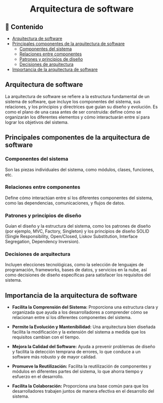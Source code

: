 <h1 align="center">Arquitectura de software</h1>

<h2>📑 Contenido</h2>

- [Arquitectura de software](#arquitectura-de-software)
- [Principales componentes de la arquitectura de software](#principales-componentes-de-la-arquitectura-de-software)
  - [Componentes del sistema](#componentes-del-sistema)
  - [Relaciones entre componentes](#relaciones-entre-componentes)
  - [Patrones y principios de diseño](#patrones-y-principios-de-diseño)
  - [Decisiones de arquitectura](#decisiones-de-arquitectura)
- [Importancia de la arquitectura de software](#importancia-de-la-arquitectura-de-software)

## Arquitectura de software

La arquitectura de software se refiere a la estructura fundamental de un sistema de software, que incluye los componentes del sistema, sus relaciones, y los principios y directrices que guían su diseño y evolución. Es como el plano de una casa antes de ser construida: define cómo se organizarán los diferentes elementos y cómo interactuarán entre sí para lograr los objetivos del sistema.

## Principales componentes de la arquitectura de software

### Componentes del sistema

Son las piezas individuales del sistema, como módulos, clases, funciones, etc.

### Relaciones entre componentes

Define cómo interactúan entre sí los diferentes componentes del sistema, como las dependencias, comunicaciones, y flujos de datos.

### Patrones y principios de diseño

Guían el diseño y la estructura del sistema, como los patrones de diseño (por ejemplo, MVC, Factory, Singleton) y los principios de diseño SOLID (Single Responsibility, Open/Closed, Liskov Substitution, Interface Segregation, Dependency Inversion).

### Decisiones de arquitectura

Incluyen elecciones tecnológicas, como la selección de lenguajes de programación, frameworks, bases de datos, y servicios en la nube, así como decisiones de diseño específicas para satisfacer los requisitos del sistema.

## Importancia de la arquitectura de software

- **Facilita la Comprensión del Sistema:** Proporciona una estructura clara y organizada que ayuda a los desarrolladores a comprender cómo se relacionan entre sí los diferentes componentes del sistema.

- **Permite la Evolución y Mantenibilidad:** Una arquitectura bien diseñada facilita la modificación y la extensión del sistema a medida que los requisitos cambian con el tiempo.

- **Mejora la Calidad del Software:** Ayuda a prevenir problemas de diseño y facilita la detección temprana de errores, lo que conduce a un software más robusto y de mayor calidad.

- **Promueve la Reutilización:** Facilita la reutilización de componentes y módulos en diferentes partes del sistema, lo que ahorra tiempo y esfuerzo en el desarrollo.

- **Facilita la Colaboración:** Proporciona una base común para que los desarrolladores trabajen juntos de manera efectiva en el desarrollo del sistema.
